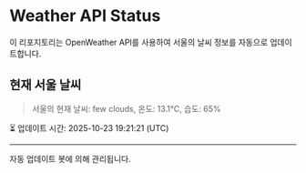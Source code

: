 
# Weather API Status

이 리포지토리는 OpenWeather API를 사용하여 서울의 날씨 정보를 자동으로 업데이트합니다.

## 현재 서울 날씨
> 서울의 현재 날씨: few clouds, 온도: 13.1°C, 습도: 65%

⏳ 업데이트 시간: 2025-10-23 19:21:21 (UTC)

---
자동 업데이트 봇에 의해 관리됩니다.
